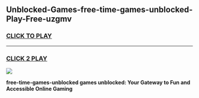 
## Unblocked-Games-free-time-games-unblocked-Play-Free-uzgmv
<h3>
<a href="https://premium76.site?title=free-time-games-unblocked&ref=18A1">CLICK TO PLAY</a></h3>
<hr>

<h3>
<a href="https://premium76.site?title=free-time-games-unblocked&ref=18A1">CLICK 2 PLAY</a>
  
</h3>

<a href="https://premium76.site?title=free-time-games-unblocked&ref=18A1"><img src="https://clearcache.store/games.png"></a>


**free-time-games-unblocked games unblocked: Your Gateway to Fun and Accessible Online Gaming**
